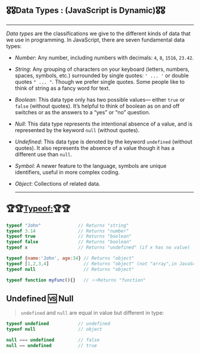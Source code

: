 ## 🎖️🎖️Data Types : (JavaScript is Dynamic)🎖️🎖️

------

*Data types* are the classifications we give to the different kinds of data that we use in programming. In JavaScript, there are seven fundamental data types:



- *Number*: Any number, including numbers with decimals: `4`, `8`, `1516`, `23.42`.

- *String*: Any grouping of characters on your keyboard (letters, numbers, spaces, symbols, etc.) surrounded by single quotes: `' ... '` or double quotes `" ... "`. Though we prefer single quotes. Some people like to think of string as a fancy word for text.

- *Boolean*: This data type only has two possible values— either `true` or `false` (without quotes). It’s helpful to think of boolean as on and off switches or as the answers to a “yes” or “no” question.

- *Null*: This data type represents the intentional absence of a value, and is represented by the keyword `null` (without quotes).

- *Undefined*: This data type is denoted by the keyword `undefined` (without quotes). It also represents the absence of a value though it has a different use than `null`.

- *Symbol*: A newer feature to the language, symbols are unique identifiers, useful in more complex coding.

- *Object*: Collections of related data.

  ------

  

## 🏆🏆<u>Typeof:</u>🏆🏆

```javascript
typeof "John"              // Returns "string"
typeof 3.14                // Returns "number"
typeof true                // Returns "boolean"
typeof false               // Returns "boolean"
typeof x                   // Returns "undefined" (if x has no value)
```

```javascript
typeof {name:'John', age:34} // Returns "object"
typeof [1,2,3,4]             // Returns "object" (not "array",in JavaScript arrays are objects.)
typeof null                  // Returns "object"

typeof function myFunc(){}   // ⭐⭐Returns "function"
```

## Undefined 🆚 Null

> `undefined` and `null` are equal in value but different in type:

```javascript
typeof undefined           // undefined
typeof null                // object

null === undefined         // false
null == undefined          // true
```

